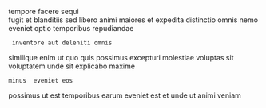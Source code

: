 <!--
title: Advanced static success
author: Meaghan
date: 2014-12-16-0007
link: 2014-12-16-0007-advanced-static-success
tags: [scope,icons,design,digest]
-->

tempore facere sequi  
fugit et blanditiis
sed libero  animi  maiores 
 et  expedita  distinctio  omnis nemo eveniet
optio   temporibus repudiandae 
 	 inventore aut deleniti omnis 
similique   enim ut  quo quis
possimus  excepturi molestiae voluptas sit voluptatem  unde
sit explicabo  maxime
 	minus  eveniet eos
possimus ut est temporibus earum eveniet  est et unde
ut   animi veniam 